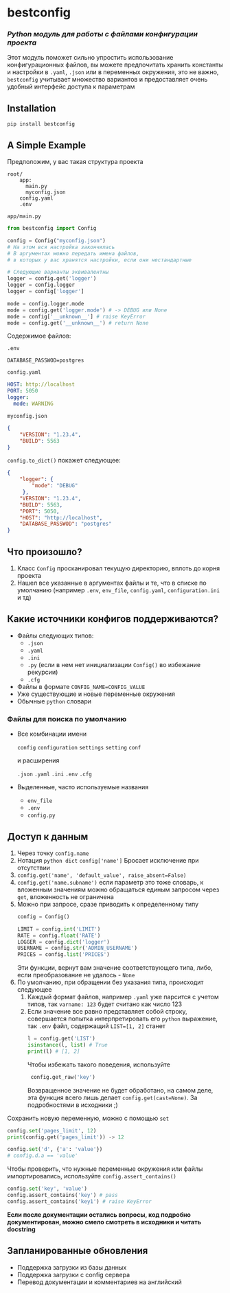 # bestconfig
### *Python модуль для работы с файлами конфигурации проекта*

Этот модуль поможет сильно упростить использование конфигурационных
файлов, вы можете предпочитать хранить константы и 
настройки в `.yaml`, `.json` или в переменных окружения, 
это не важно, `bestconfig` учитывает множество вариантов
и предоставляет очень удобный интерфейс доступа к параметрам
## Installation
```
pip install bestconfig
```

## A Simple Example
Предположим, у вас такая структура проекта
```
root/
    app:
      main.py
      myconfig.json
    config.yaml
    .env
```
`app/main.py`
```python
from bestconfig import Config

config = Config("myconfig.json")
# На этом вся настройка закончилась
# В аргументах можно передать имена файлов,
# в которых у вас хранятся настройки, если они нестандартные

# Следующие варианты эквивалентны
logger = config.get('logger')
logger = config.logger
logger = config['logger']

mode = config.logger.mode
mode = config.get('logger.mode') # -> DEBUG или None
mode = config['__unknown__'] # raise KeyError
mode = config.get('__unknown__') # return None
```
Содержимое файлов:

`.env`
```dotenv
DATABASE_PASSWOD=postgres
```
`config.yaml`
```yaml
HOST: http://localhost
PORT: 5050
logger:
  mode: WARNING
```
`myconfig.json`
```json
{
    "VERSION": "1.23.4",
    "BUILD": 5563
}
```
`config.to_dict()` покажет следующее:
```json
{
    "logger": {
        "mode": "DEBUG"       
     },
    "VERSION": "1.23.4",
    "BUILD": 5563,                     
    "PORT": 5050,
    "HOST": "http://localhost",
    "DATABASE_PASSWOD": "postgres"
}
```
## Что произошло?
1. Класс `Config` просканировал текущую директорию, вплоть до корня проекта
2. Нашел все указанные в аргументах файлы и те, что в списке по умолчанию 
   (например `.env`, `env_file`, `config.yaml`, `configuration.ini` и тд)
   

## Какие источники конфигов поддерживаются?
- Файлы следующих типов:
  - `.json`
  - `.yaml`
  - `.ini`
  - `.py` (если в нем нет инициализации `Config()` во избежание рекурсии)
  - `.cfg`
- Файлы в формате `CONFIG_NAME=CONFIG_VALUE`
- Уже существующие и новые переменные окружения
- Обычные `python` словари


### Файлы для поиска по умолчанию
- Все комбинации имени
  
  `config` `configuration` `settings` `setting` `conf`
  
  и расширения
  
  `.json` `.yaml` `.ini` `.env` `.cfg`
- Выделенные, часто используемые названия
    - `env_file`
    - `.env`
    - `config.py`
  
## Доступ к данным
1. Через точку `config.name`
1. Нотация `python dict` `config['name']`
Бросает исключение при отсутствии
1. `config.get('name', 'default_value', raise_absent=False)`   
1. `config.get('name.subname')` если параметр это тоже словарь, 
к вложенным значениям можно обращаться единым запросом через `get`, 
   вложенность не ограничена
1. Можно при запросе, сразе приводить к определенному типу
    ```python
    config = Config()
    
    LIMIT = config.int('LIMIT')
    RATE = config.float('RATE')
    LOGGER = config.dict('logger')
    USERNAME = config.str('ADMIN_USERNAME')
    PRICES = config.list('PRICES')
    ```
    Эти функции, вернут вам значение соответствующего типа, либо,
    если преобразование не удалось - `None`
1. По умолчанию, при обращении без указания типа, происходит следующее
    1. Каждый формат файлов, например `.yaml` уже парсится с учетом типов,
  так `varname: 123` будет считано как число 123  
    1.  Если значение все равно представляет собой строку, 
  совершается попытка интерпретировать его `python` выражение, 
        так `.env` файл, содержащий `LIST=[1, 2]` станет
        ```python
        l = config.get('LIST')
        isinstance(l, list) # True
        print(l) # [1, 2]
        ```
        Чтобы избежать такого поведения, используйте
        ```python
         config.get_raw('key') 
        ```
        Возвращенное значение не будет обработано, на самом деле, эта функция всего лишь делает
    `config.get(cast=None)`. За подробностями в исходники ;)

Сохранить новую переменную, можно с помощью `set`
```python
config.set('pages_limit', 12)
print(config.get('pages_limit')) -> 12

config.set('d', {'a': 'value'})
# config.d.a == 'value'
```

Чтобы проверить, что нужные переменные окружения или файлы 
импортировались, используйте `config.assert_contains()`
```python
config.set('key', 'value')
config.assert_contains('key') # pass
config.assert_contains('key1') # raise KeyError
```

**Если после документации остались вопросы, 
код подробно документирован, можно смело смотреть в исходники и читать docstring**

## Запланированные обновления
- Поддержка загрузки из базы данных
- Поддержка загрузки с config сервера
- Перевод документации и комментариев на английский



